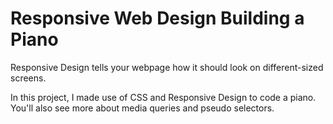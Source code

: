 # Responsive Web Design Building a Piano

Responsive Design tells your webpage how it should look on different-sized screens.

In this project, I made use of CSS and Responsive Design to code a piano. You'll also see more about media queries and pseudo selectors.